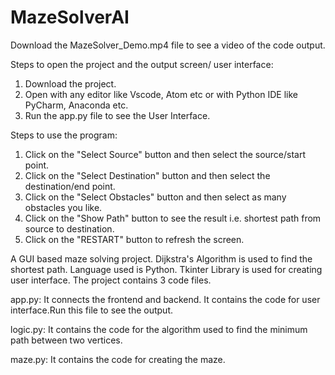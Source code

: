 # MazeSolverAI
Download the MazeSolver_Demo.mp4 file to see a video of the code output.

Steps to open the project and the output screen/ user interface:
1. Download the project.
2. Open with any editor like Vscode, Atom etc or with Python IDE like PyCharm, Anaconda etc.
3. Run the app.py file to see the User Interface.

Steps to use the program:
1. Click on the "Select Source" button and then select the source/start point.
2. Click on the "Select Destination" button and then select the destination/end point.
3. Click on the "Select Obstacles" button and then select as many obstacles you like.
4. Click on the "Show Path" button to see the result i.e. shortest path from source to destination.
5. Click on the "RESTART" button to refresh the screen.

A GUI based maze solving project.
Dijkstra's Algorithm is used to find the shortest path.
Language used is Python.
Tkinter Library is used for creating user interface.
The project contains 3 code files.

app.py: It connects the frontend and backend. It contains the code for user interface.Run this file to see the output.

logic.py: It contains the code for the algorithm used to find the minimum path between two vertices.

maze.py: It contains the code for creating the maze.

